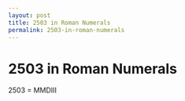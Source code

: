 ```yaml
---
layout: post
title: 2503 in Roman Numerals
permalink: 2503-in-roman-numerals
---
```


# 2503 in Roman Numerals

2503 = MMDIII

